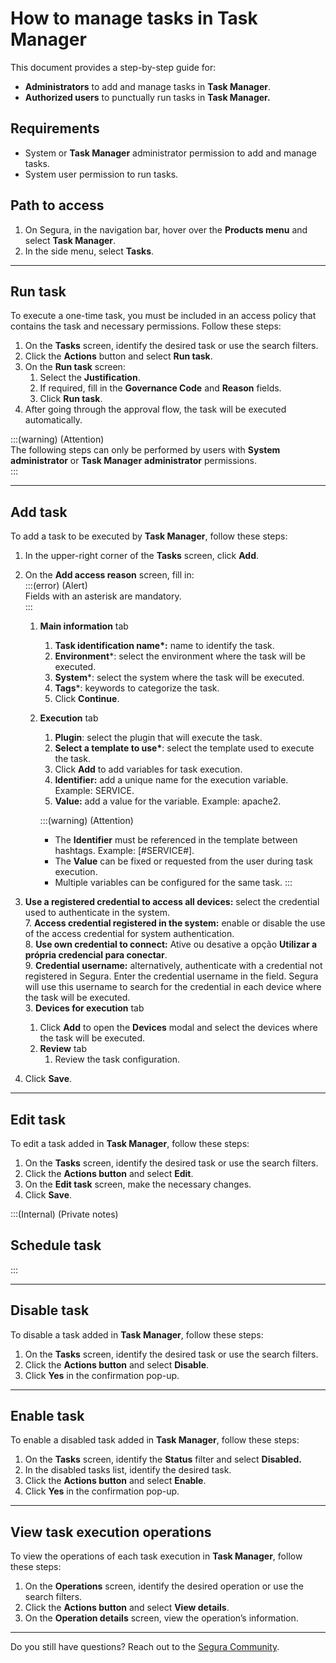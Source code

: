 # How to manage tasks in Task Manager

This document provides a step-by-step guide for:

* **Administrators** to add and manage tasks in **Task Manager**.  
* **Authorized users** to punctually run tasks in **Task Manager.**

## Requirements

* System or **Task Manager** administrator permission to add and manage tasks.  
* System user permission to run tasks.

## Path to access

1. On Segura, in the navigation bar, hover over the **Products menu** and select **Task Manager**.  
2. In the side menu, select **Tasks**.

---
## Run task

To execute a one-time task, you must be included in an access policy that contains the task and necessary permissions. Follow these steps:

1. On the **Tasks** screen, identify the desired task or use the search filters.  
2. Click the **Actions** button and select **Run task**.  
3. On the **Run task** screen:  
   1. Select the **Justification**.  
   2. If required, fill in the **Governance Code** and **Reason** fields.  
   3. Click **Run task**.  
4. After going through the approval flow, the task will be executed automatically.

:::(warning) (Attention)  
The following steps can only be performed by users with **System administrator** or **Task Manager** **administrator** permissions.  
:::

---
## Add task

To add a task to be executed by **Task Manager**, follow these steps:

1. In the upper-right corner of the **Tasks** screen, click **Add**.  
2. On the **Add access reason** screen, fill in:  
   :::(error) (Alert)  
   Fields with an asterisk are mandatory.  
   :::  
   1. **Main information** tab  
      1. **Task identification name\*:** name to identify the task.  
      2. **Environment**\*: select the environment where the task will be executed.  
      3. **System**\*: select the system where the task will be executed.  
      4. **Tags**\*: keywords to categorize the task.  
      5. Click **Continue**.  
   2. **Execution** tab  
      1. **Plugin**: select the plugin that will execute the task.  
      2. **Select a template to use\***: select the template used to execute the task.  
      3. Click **Add** to add variables for task execution.  
      4. **Identifier:** add a unique name for the execution variable. Example: SERVICE.  
      5. **Value:** add a value for the variable. Example: apache2.

      :::(warning) (Attention)
        * The **Identifier** must be referenced in the template between hashtags. Example: [#SERVICE#].  
        * The **Value** can be fixed or requested from the user during task execution.  
        * Multiple variables can be configured for the same task.
		:::

6. **Use a registered credential to access all devices:** select the credential used to authenticate in the system.  
   7. **Access credential registered in the system:** enable or disable the use of the access credential for system authentication.  
      8. **Use own credential to connect:** Ative ou desative a opção **Utilizar a própria credencial para conectar**.  
      9. **Credential username:** alternatively, authenticate with a credential not registered in Segura. Enter the credential username in the field. Segura will use this username to search for the credential in each device where the task will be executed.  
   3. **Devices for execution** tab  
      1. Click **Add** to open the **Devices** modal and select the devices where the task will be executed.  
   4. **Review** tab  
      1. Review the task configuration.  
3. Click **Save**.

---
## Edit task

To edit a task added in **Task Manager**, follow these steps:

1. On the **Tasks** screen, identify the desired task or use the search filters.  
2. Click the **Actions button** and select **Edit**.  
3. On the **Edit task** screen, make the necessary changes.  
4. Click **Save**.

:::(Internal) (Private notes)
## Schedule task
:::


---
## Disable task

To disable a task added in **Task Manager**, follow these steps:

1. On the **Tasks** screen, identify the desired task or use the search filters.  
2. Click the **Actions button** and select **Disable**.  
5. Click **Yes** in the confirmation pop-up.

---
## Enable task 

To enable a disabled task added in **Task Manager**, follow these steps:

1. On the **Tasks** screen, identify the **Status** filter and select **Disabled.**  
2. In the disabled tasks list, identify the desired task.  
3. Click the **Actions button** and select **Enable**.  
4. Click **Yes** in the confirmation pop-up.  
     
---
## View task execution operations

To view the operations of each task execution in **Task Manager**, follow these steps:

1. On the **Operations** screen, identify the desired operation or use the search filters.  
2. Click the **Actions button** and select **View details**.  
3. On the **Operation details** screen, view the operation’s information.

---
Do you still have questions? Reach out to the [Segura Community](https://community.Segura.io/).


